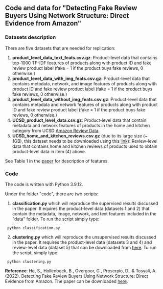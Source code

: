 ## Code and data for "Detecting Fake Review Buyers Using Network Structure: Direct Evidence from Amazon"

### Datasets description

There are five datasets that are needed for replication:

1. **product_level_data_text_feats.csv.gz**: Product-level data that contains top-1000 TF-IDF features of products along with product ID and fake review product label (fake = 1 if the product buys fake reviews, 0 otherwise.) 
2. **product_level_data_with_img_feats.csv.gz**: Product-level data that contains metadata, network, and image features of products along with product ID and fake review product label (fake = 1 if the product buys fake reviews, 0 otherwise.)
3. **product_level_data_without_img_feats.csv.gz**: Product-level data that contains metadata and network features of products along with product ID and fake review product label (fake = 1 if the product buys fake reviews, 0 otherwise.)
4. **UCSD_product_level_data.csv.gz**: Product-level data that contain metadata and network features of products in the home and kitchen category from UCSD [Amazon Review Data](https://nijianmo.github.io/amazon/index.html).
5. **UCSD_home_and_kitchen_reviews.csv.gz** (due to its large size (~ 1GB), this dataset needs to be downloaded using this [link](https://www.dropbox.com/s/o2jv9uw7emd0dgy/UCSD_home_and_kitchen_reviews.csv.gz?dl=0)):  Review-level data that contains home and kitchen reviews of products used to obtain product-level data in item (4) above. 

See Table 1 in the [paper](https://papers.ssrn.com/sol3/papers.cfm?abstract_id=4147920) for description of features.

### Code
The code is written with Python 3.9.12. 

Under the folder "code", there are two scripts:

1. **classification.py** which will reproduce the supervised results discussed in the paper. It equires the product-level data (datasets 1 and 2) that contain the metadata, image, network, and text features included in the "data" folder. To run the script simply type:
    
  ```
   python classification.py
  ```
2.  **clustering.py** which will reproduce the unsupervised results discussed in the paper. It requires the product-level data (datasets 3 and 4) and review-level data (dataset 5) that can be downloaded from [here](https://www.dropbox.com/s/o2jv9uw7emd0dgy/UCSD_home_and_kitchen_reviews.csv.gz?dl=0). Tu run the script, simply type:
  ```
   python clustering.py
  ```

**Reference**: He, S., Hollenbeck, B., Overgoor, G., Proserpio, D., & Tosyali, A. (2022). Detecting Fake Review Buyers Using Network Structure: Direct Evidence from Amazon. The paper can be downloaded [here](https://papers.ssrn.com/sol3/papers.cfm?abstract_id=4147920).
